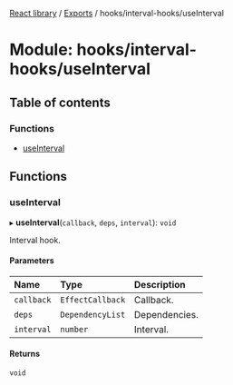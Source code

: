 [React library](../index.md) / [Exports](../modules.md) / hooks/interval-hooks/useInterval

# Module: hooks/interval-hooks/useInterval

## Table of contents

### Functions

- [useInterval](hooks_interval_hooks_useInterval.md#useinterval)

## Functions

### useInterval

▸ **useInterval**(`callback`, `deps`, `interval`): `void`

Interval hook.

#### Parameters

| Name | Type | Description |
| :------ | :------ | :------ |
| `callback` | `EffectCallback` | Callback. |
| `deps` | `DependencyList` | Dependencies. |
| `interval` | `number` | Interval. |

#### Returns

`void`
